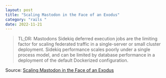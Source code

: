 ```yaml
---
layout: post
title: "Scaling Mastodon in the Face of an Exodus"
category: "rails "
date: 2022-11-21
---
```


>TL;DR: Mastodons Sidekiq deferred execution jobs are the limiting factor for scaling federated traffic in a single-server or small cluster deployment. Sidekiq performance scales poorly under a single process model, and can be limited by database performance in a deployment of the default Dockerized configuration.

Source: [Scaling Mastodon in the Face of an Exodus](https://nora.codes/post/scaling-mastodon-in-the-face-of-an-exodus/)
